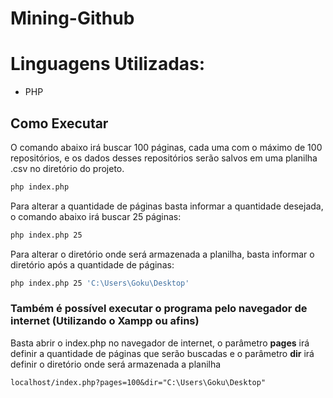 # Mining-Github
# Linguagens Utilizadas:
- PHP

## Como Executar
O comando abaixo irá buscar 100 páginas, cada uma com o máximo de 100 repositórios, e os dados desses repositórios serão salvos em uma planilha .csv no diretório do projeto.

```bash
php index.php
```

Para alterar a quantidade de páginas basta informar a quantidade desejada, o comando abaixo irá buscar 25 páginas:

```bash
php index.php 25
```

Para alterar o diretório onde será armazenada a planilha, basta informar o diretório após a quantidade de páginas:

```bash
php index.php 25 'C:\Users\Goku\Desktop'
```

### Também é possível executar o programa pelo navegador de internet (Utilizando o Xampp ou afins)

Basta abrir o index.php no navegador de internet, o parâmetro __pages__ irá definir a quantidade de páginas que serão buscadas e o parâmetro __dir__ irá definir o diretório onde será armazenada a planilha


`localhost/index.php?pages=100&dir="C:\Users\Goku\Desktop"`

